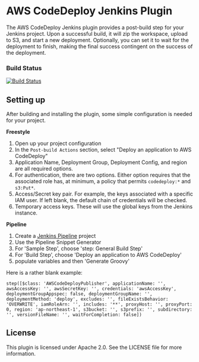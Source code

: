 AWS CodeDeploy Jenkins Plugin
=============================

The AWS CodeDeploy Jenkins plugin provides a post-build step for your Jenkins
project. Upon a successful build, it will zip the workspace, upload to S3, and
start a new deployment. Optionally, you can set it to wait for the deployment to
finish, making the final success contingent on the success of the deployment.

### Build Status

[![Build Status](https://ci.jenkins.io/buildStatus/icon?job=Plugins/aws-codedeploy-plugin/master)](https://ci.jenkins.io/job/Plugins/job/aws-codedeploy-plugin/job/master/)

Setting up
----------

After building and installing the plugin, some simple configuration is needed
for your project. 

**Freestyle**

1. Open up your project configuration
1. In the `Post-build Actions` section, select "Deploy an application to AWS
CodeDeploy"
1. Application Name, Deployment Group, Deployment Config, and region are all
required options.
1. For authentication, there are two options. Either option requires that the
associated role has, at minimum, a policy that permits `codedeploy:*` and
`s3:Put*`.
  1. Access/Secret key pair. For example, the keys associated with a specific
  IAM user. If left blank, the default chain of credentials will be checked.
  1. Temporary access keys. These will use the global keys from the Jenkins
  instance.

**Pipeline**

1.  Create a [Jenkins Pipeline](https://wiki.jenkins-ci.org/display/JENKINS/Pipeline+Plugin) project
1.  Use the Pipeline Snippet Generator
1.  For 'Sample Step', choose 'step: General Build Step'
1.  For 'Build Step', choose 'Deploy an application to AWS CodeDeploy'
1.  populate variables and then 'Generate Groovy'

Here is a rather blank example:

	step([$class: 'AWSCodeDeployPublisher', applicationName: '', awsAccessKey: '', awsSecretKey: '', credentials: 'awsAccessKey', deploymentGroupAppspec: false, deploymentGroupName: '', deploymentMethod: 'deploy', excludes: '', fileExistsBehavior: 'OVERWRITE', iamRoleArn: '', includes: '**', proxyHost: '', proxyPort: 0, region: 'ap-northeast-1', s3bucket: '', s3prefix: '', subdirectory: '', versionFileName: '', waitForCompletion: false])

License
-------

This plugin is licensed under Apache 2.0. See the LICENSE file for more information.
